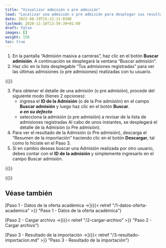```yaml
---
title: "Visualizar admisión o pre admisión"
lead: "Localizar una admisión o pre admisión para desplegar sus resultados."
date: 2022-08-19T15:22:11-0300
lastmod: 2020-11-16T13:59:39+01:00
draft: false
images: []
weight: 150
toc: true
---
```

1. En la pantalla “Admisión masiva a carreras”, haz clic en el botón **Buscar admisión**. A continuación se desplegará la ventana “Buscar admisión”.
2. Haz clic en la lista desplegable “Tus admisiones registradas” para ver las últimas admisiones (o pre admisiones) realizadas con tu usuario.

{{<note text="Las admisiones (o pre admisiones) en el sector “Tus admisiones registradas” pueden ordenarse por ID, Nombre, Fecha, o Estado (Completado, En progreso, Inválido).">}}
</b>

3. Para obtener el detalle de una admisión (o pre admisión), procede del siguiente modo (tienes 2 opciones):
   - ingresa el **ID de la Admisión** (o de la Pre admisión) en el campo **Buscar admisión** y luego haz clic en el botón **Buscar**.  
_**o en su defecto**_
   - selecciona la admisión (o pre admisión) a revisar de la lista de admisiones registradas
Al cabo de unos instantes, se desplegará el detalle de la Admisión (o Pre admisión).
1. Para ver el resultado de la Admisión (o Pre admisión), descarga el “Resumen de la importación” haciendo clic en el botón **Descargar**, tal como lo hiciste en el Paso 3.
2. Si en cambio deseas buscar una Admisión realizada por otro usuario, debes contar con el **ID de la admisión** y simplemente ingresarlo en el campo Buscar admisión.
   
 {{<note text="Antes de salir completamente de la aplicación, puedes hacer clic en el ícono de Copiar que se encuentra junto al nombre de la carrera y la fecha en el Paso 3. Esto copiará un Link que permitirá revisar el resultado de la importación, ya que al pegarlo en la barra de direcciones, se abrirá directamente la pantalla Resultado de la importación con toda la información acerca de la Admisión (o Pre admisión) realizada.">}}
</b>

 {{<note text="Si observas el link, el último número que aparece en éste será el ID de la Admisión. En el ejemplo siguiente, el ID de la Admisión es el número 127: http://bulk-enrollment-ui.qa.algarrobo.xyz/app/127.">}}
</b>
   

## Véase también
[Paso 1 - Datos de la oferta académica →]({{< relref "/1-datos-oferta-academica" >}} "Paso 1 - Datos de la oferta académica")
</b>

[Paso 2 - Cargar archivo →]({{< relref "/2-cargar-archivo" >}} "Paso 2 - Cargar archivo")
</b>

[Paso 3 - Resultado de la importación →]({{< relref "/3-resultado-importacion.md" >}} "Paso 3 - Resultado de la importación")
